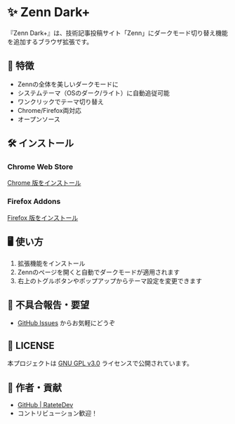 # ✨ Zenn Dark+

『Zenn Dark+』は、技術記事投稿サイト「Zenn」にダークモード切り替え機能を追加するブラウザ拡張です。

## 🌙 特徴
- Zennの全体を美しいダークモードに
- システムテーマ（OSのダーク/ライト）に自動追従可能
- ワンクリックでテーマ切り替え
- Chrome/Firefox両対応
- オープンソース

## 🛠️ インストール

### Chrome Web Store
[Chrome 版をインストール](https://chrome.google.com/webstore/detail/placeholder)

### Firefox Addons
[Firefox 版をインストール](https://addons.mozilla.org/firefox/addon/placeholder)

## 🖥️ 使い方
1. 拡張機能をインストール
2. Zennのページを開くと自動でダークモードが適用されます
3. 右上のトグルボタンやポップアップからテーマ設定を変更できます

## 🐞 不具合報告・要望
- [GitHub Issues](https://github.com/placeholder/issues) からお気軽にどうぞ

## 📄 LICENSE
本プロジェクトは [GNU GPL v3.0](https://www.gnu.org/licenses/gpl-3.0.html) ライセンスで公開されています。

## 👤 作者・貢献
- [GitHub | RateteDev](https://github.com/RateteDev)
- コントリビューション歓迎！
